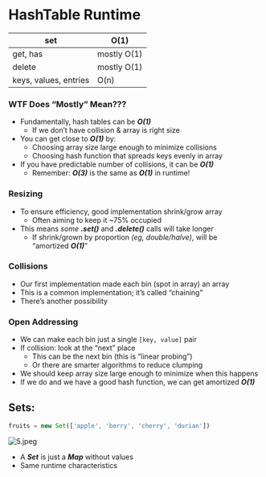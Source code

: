 # HashTable Runtime

| set                   | O(1)        |
| --------------------- | ----------- |
| get, has              | mostly O(1) |
| delete                | mostly O(1) |
| keys, values, entries | O(n)        |

### WTF Does “Mostly” Mean???
- Fundamentally, hash tables can be ***O(1)***
    - If we don’t have collision & array is right size
- You can get close to ***O(1)*** by:
    - Choosing array size large enough to minimize collisions
    - Choosing hash function that spreads keys evenly in array
- If you have predictable number of collisions, it can be ***O(1)***
    - Remember: ***O(3)*** is the same as ***O(1)*** in runtime!

### Resizing
- To ensure efficiency, good implementation shrink/grow array
    - Often aiming to keep it ~75% occupied
- This means *some* ***.set()*** and ***.delete()*** calls will take longer
    - If shrink/grown by proportion *(eg, double/halve)*, will be “amortized ***O(1)***”

### Collisions
- Our first implementation made each bin (spot in array) an array
- This is a common implementation; it’s called “chaining”
- There’s another possibility

### Open Addressing
- We can make each bin just a single `[key, value]` pair
- If collision: look at the “next” place
    - This can be the next bin (this is “linear probing”)
    - Or there are smarter algorithms to reduce clumping
- We should keep array size large enough to minimize when this happens
- If we do and we have a good hash function, we can get amortized ***O(1)***

## Sets:

```js
fruits = new Set(['apple', 'berry', 'cherry', 'durian'])
```

![5.jpeg](https://lessons.springboard.com/image/https%3A%2F%2Fs3-us-west-2.amazonaws.com%2Fsecure.notion-static.com%2F0486a659-0ec5-44af-90fa-2930cfcc9dee%2F5.jpeg?table=block&id=54dcf841-01a1-4a51-9438-6ad952f7a1c1&spaceId=163f1722-85e9-4a3c-adba-457a91094f00&width=670&userId=&cache=v2)

- A ***Set*** is just a ***Map*** without values
- Same runtime characteristics
